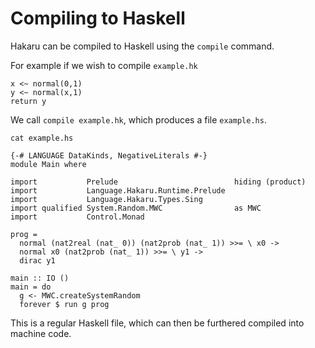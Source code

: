# Compiling to Haskell

Hakaru can be compiled to Haskell using the `compile` command.

For example if we wish to compile `example.hk`

```
x <~ normal(0,1)
y <~ normal(x,1)
return y
```

We call `compile example.hk`, which produces a file `example.hs`.

```
cat example.hs
```

```
{-# LANGUAGE DataKinds, NegativeLiterals #-}
module Main where

import           Prelude                          hiding (product)
import           Language.Hakaru.Runtime.Prelude
import           Language.Hakaru.Types.Sing
import qualified System.Random.MWC                as MWC
import           Control.Monad

prog = 
  normal (nat2real (nat_ 0)) (nat2prob (nat_ 1)) >>= \ x0 ->
  normal x0 (nat2prob (nat_ 1)) >>= \ y1 ->
  dirac y1

main :: IO ()
main = do
  g <- MWC.createSystemRandom
  forever $ run g prog
```

This is a regular Haskell file, which can then be furthered compiled into machine code.